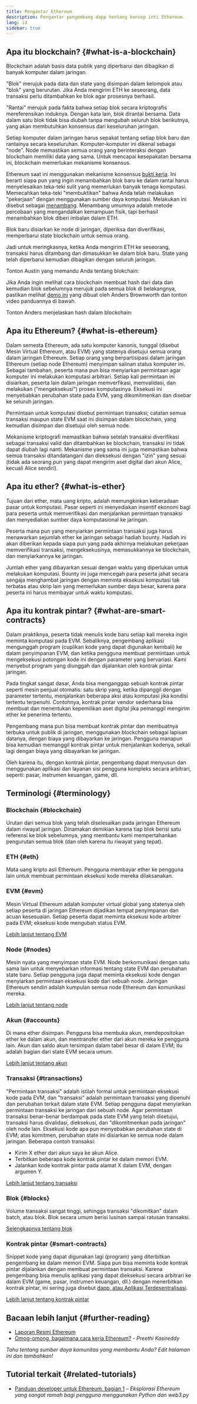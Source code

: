 ```yaml
---
title: Pengantar Ethereum
description: Pengantar pengembang dapp tentang konsep inti Ethereum.
lang: id
sidebar: true
---
```


## Apa itu blockchain? {#what-is-a-blockchain}

Blockchain adalah basis data publik yang diperbarui dan dibagikan di banyak komputer dalam jaringan.

"Blok" merujuk pada data dan state yang disimpan dalam kelompok atau "blok" yang berurutan. Jika Anda mengirim ETH ke seseorang, data transaksi perlu ditambahkan ke blok agar prosesnya berhasil.

"Rantai" merujuk pada fakta bahwa setiap blok secara kriptografis mereferensikan induknya. Dengan kata lain, blok dirantai bersama. Data dalam satu blok tidak bisa diubah tanpa mengubah seluruh blok berikutnya, yang akan membutuhkan konsensus dari keseluruhan jaringan.

Setiap komputer dalam jaringan harus sepakat tentang setiap blok baru dan rantainya secara keseluruhan. Komputer-komputer ini dikenal sebagai "node". Node memastikan semua orang yang berinteraksi dengan blockchain memiliki data yang sama. Untuk mencapai kesepakatan bersama ini, blockchain memerlukan mekanisme konsensus.

Ethereum saat ini menggunakan mekanisme konsensus [bukti kerja](/developers/docs/consensus-mechanisms/pow/). Ini berarti siapa pun yang ingin menambahkan blok baru ke dalam rantai harus menyelesaikan teka-teki sulit yang memerlukan banyak tenaga komputasi. Memecahkan teka-teki "membuktikan" bahwa Anda telah melakukan "pekerjaan" dengan menggunakan sumber daya komputasi. Melakukan ini disebut sebagai [menambang](/developers/docs/consensus-mechanisms/pow/mining/). Menambang umumnya adalah metode percobaan yang mengandalkan kemampuan fisik, tapi berhasil menambahkan blok diberi imbalan dalam ETH.

Blok baru disiarkan ke node di jaringan, diperiksa dan diverifikasi, memperbarui state blockchain untuk semua orang.

Jadi untuk meringkasnya, ketika Anda mengirim ETH ke seseorang, transaksi harus ditambang dan dimasukkan ke dalam blok baru. State yang telah diperbarui kemudian dibagikan dengan seluruh jaringan.

Tonton Austin yang memandu Anda tentang blokchain:

<YouTube id="zcX7OJ-L8XQ" />

Jika Anda ingin melihat cara blockchain membuat hash dari data dan kemudian blok sebelumnya merujuk pada semua blok di belakangnya, pastikan melihat [demo ini](https://andersbrownworth.com/blockchain/blockchain) yang dibuat oleh Anders Brownworth dan tonton video panduannya di bawah.

Tonton Anders menjelaskan hash dalam blockchain:

<YouTube id="_160oMzblY8" />

## Apa itu Ethereum? {#what-is-ethereum}

Dalam semesta Ethereum, ada satu komputer kanonis, tunggal (disebut Mesin Virtual Ethereum, atau EVM) yang statenya disetujui semua orang dalam jaringan Ethereum. Setiap orang yang berpartisipasi dalam jaringan Ethereum (setiap node Ethereum) menyimpan salinan status komputer ini. Sebagai tambahan, peserta mana pun bisa menyiarkan permintaan agar komputer ini melakukan komputasi arbitrari. Setiap kali permintaan ini disiarkan, peserta lain dalam jaringan memverfikasi, memvalidasi, dan melakukan ("mengeksekusi") proses komputasinya. Eksekusi ini menyebabkan perubahan state pada EVM, yang dikomitmenkan dan disebar ke seluruh jaringan.

Permintaan untuk komputasi disebut permintaan transaksi; catatan semua transaksi maupun state EVM saat ini disimpan dalam blockchain, yang kemudian disimpan dan disetujui oleh semua node.

Mekanisme kriptografi memastikan bahwa setelah transaksi diverifikasi sebagai transaksi valid dan ditambahkan ke blockchain, transaksi ini tidak dapat diubah lagi nanti. Mekanisme yang sama ini juga memastikan bahwa semua transaksi ditandatangani dan dieksekusi dengan "izin" yang sesuai (tidak ada seorang pun yang dapat mengirim aset digital dari akun Alice, kecuali Alice sendiri).

## Apa itu ether? {#what-is-ether}

Tujuan dari ether, mata uang kripto, adalah memungkinkan keberadaan pasar untuk komputasi. Pasar seperti ini menyediakan insentif ekonomi bagi para peserta untuk memverifikasi dan menjalankan permintaan transaksi dan menyediakan sumber daya komputasional ke jaringan.

Peserta mana pun yang menyiarkan permintaan transaksi juga harus menawarkan sejumlah ether ke jaringan sebagai hadiah bounty. Hadiah ini akan diberikan kepada siapa pun yang pada akhirnya melakukan pekerjaan memverifikasi transaksi, mengeksekusinya, memasukkannya ke blockchain, dan menyiarkannya ke jaringan.

Jumlah ether yang dibayarkan sesuai dengan waktu yang diperlukan untuk melakukan komputasi. Bounty ini juga mencegah para peserta jahat secara sengaja menghambat jaringan dengan meminta eksekusi komputasi tak terbatas atau skrip lain yang memerlukan sumber daya besar, karena para peserta ini harus membayar untuk waktu komputasi.

## Apa itu kontrak pintar? {#what-are-smart-contracts}

Dalam praktiknya, peserta tidak menulis kode baru setiap kali mereka ingin meminta komputasi pada EVM. Sebaliknya, pengembang aplikasi mengunggah program (cuplikan kode yang dapat digunakan kembali) ke dalam penyimpanan EVM, dan ketika pengguna membuat permintaan untuk mengeksekusi potongan kode ini dengan parameter yang bervariasi. Kami menyebut program yang diunggah dan dijalankan oleh kontrak pintar jaringan.

Pada tingkat sangat dasar, Anda bisa menganggap sebuah kontrak pintar seperti mesin penjual otomatis: satu skrip yang, ketika dipanggil dengan parameter tertentu, menjalankan beberapa aksi atau komputasi jika kondisi tertentu terpenuhi. Contohnya, kontrak pintar vendor sederhana bisa membuat dan menentukan kepemilikan aset digital jika pemanggil mengirim ether ke penerima tertentu.

Pengembang mana pun bisa membuat kontrak pintar dan membuatnya terbuka untuk publik di jaringan, menggunakan blockchain sebagai lapisan datanya, dengan biaya yang dibayarkan ke jaringan. Pengguna manapun bisa kemudian memanggil kontrak pintar untuk menjalankan kodenya, sekali lagi dengan biaya yang dibayarkan ke jaringan.

Oleh karena itu, dengan kontrak pintar, pengembang dapat menyusun dan menggunakan aplikasi dan layanan sisi pengguna kompleks secara arbitrari, seperti: pasar, instrumen keuangan, game, dll.

## Terminologi {#terminology}

### Blockchain {#blockchain}

Urutan dari semua blok yang telah diselesaikan pada jaringan Ethereum dalam riwayat jaringan. Dinamakan demikian karena tiap blok berisi satu referensi ke blok sebelumnya, yang membantu kami mempertahankan pengurutan semua blok (dan oleh karena itu riwayat yang tepat).

### ETH {#eth}

Mata uang kripto asli Ethereum. Pengguna membayar ether ke pengguna lain untuk membuat permintaan eksekusi kode mereka dilaksanakan.

### EVM {#evm}

Mesin Virtual Ethereum adalah komputer virtual global yang statenya oleh setiap peserta di jaringan Ethereum dijadikan tempat penyimpanan dan acuan kesesuaian. Setiap peserta dapat meminta eksekusi kode arbitrer pada EVM; eksekusi kode mengubah status EVM.

[Lebih lanjut tentang EVM](/developers/docs/evm/)

### Node {#nodes}

Mesin nyata yang menyimpan state EVM. Node berkomunikasi dengan satu sama lain untuk menyebarkan informasi tentang state EVM dan perubahan state baru. Setiap pengguna juga dapat meminta eksekusi kode dengan menyiarkan permintaan eksekusi kode dari sebuah node. Jaringan Ethereum sendiri adalah kumpulan semua node Ethereum dan komunikasi mereka.

[Lebih lanjut tentang node](/developers/docs/nodes-and-clients/)

### Akun {#accounts}

Di mana ether disimpan. Pengguna bisa membuka akun, mendepositokan ether ke dalam akun, dan mentransfer ether dari akun mereka ke pengguna lain. Akun dan saldo akun tersimpan dalam tabel besar di dalam EVM; itu adalah bagian dari state EVM secara umum.

[Lebih lanjut tentang akun](/developers/docs/accounts/)

### Transaksi {#transactions}

"Permintaan transaksi" adalah istilah formal untuk permintaan eksekusi kode pada EVM, dan "transaksi" adalah permintaan transaksi yang dipenuhi dan perubahan terkait dalam state EVM. Setiap pengguna dapat menyiarkan permintaan transaksi ke jaringan dari sebuah node. Agar permintaan transaksi benar-benar berdampak pada state EVM yang telah disetujui, transaksi harus divalidasi, dieksekusi, dan "dikomitmenkan pada jaringan" oleh node lain. Eksekusi kode apa pun menyebabkan perubahan state di EVM; atas komitmen, perubahan state ini disiarkan ke semua node dalam jaringan. Beberapa contoh transaksi:

- Kirim X ether dari akun saya ke akun Alice.
- Terbitkan beberapa kode kontrak pintar ke dalam memori EVM.
- Jalankan kode kontrak pintar pada alamat X dalam EVM, dengan argumen Y.

[Lebih lanjut tentang transaksi](/developers/docs/transactions/)

### Blok {#blocks}

Volume transaksi sangat tinggi, sehingga transaksi "dikomitkan" dalam batch, atau blok. Blok secara umum berisi lusinan sampai ratusan transaksi.

[Selengkapnya tentang blok](/developers/docs/blocks/)

### Kontrak pintar {#smart-contracts}

Snippet kode yang dapat digunakan lagi (program) yang diterbitkan pengembang ke dalam memori EVM. Siapa pun bisa meminta kode kontrak pintar dijalankan dengan membuat permintaan transaksi. Karena pengembang bisa menulis aplikasi yang dapat dieksekusi secara arbitrari ke dalam EVM (game, pasar, instrumen keuangan, dll.) dengan menerbitkan kontrak pintar, ini sering juga disebut [dapp, atau Aplikasi Terdesentralisasi](/developers/docs/dapps/).

[Lebih lanjut tentang kontrak pintar](/developers/docs/smart-contracts/)

## Bacaan lebih lanjut {#further-reading}

- [Laporan Resmi Ethereum](/whitepaper/)
- [Omog-omong, bagaimana cara kerja Ethereum?](https://www.preethikasireddy.com/post/how-does-ethereum-work-anyway) - _Preethi Kasireddy_

_Tahu tentang sumber daya komunitas yang membantu Anda? Edit halaman ini dan tambahkan!_

## Tutorial terkait {#related-tutorials}

- [Panduan developer untuk Ethereum, bagian 1](/developers/tutorials/a-developers-guide-to-ethereum-part-one/) _– Eksplorasi Ethereum yang sangat ramah bagi pengguna menggunakan Python dan web3.py_
